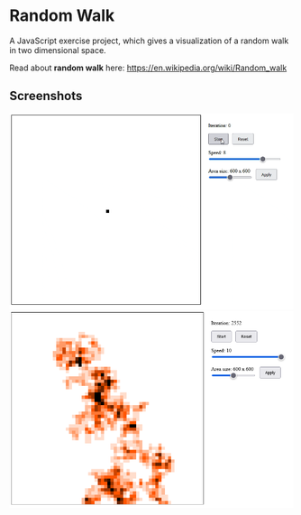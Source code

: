 # Random Walk

A JavaScript exercise project, which gives a visualization of a random walk in two dimensional space.

Read about **random walk** here: https://en.wikipedia.org/wiki/Random_walk

## Screenshots
![recording](/assets/images/Recording_1.gif)
![screenshot](/assets/images/Screenshot_1.png)
